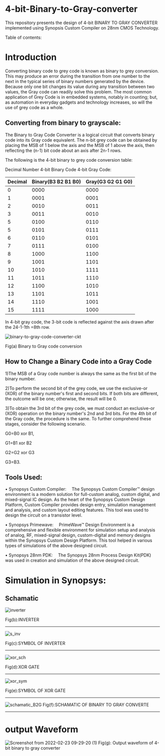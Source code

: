 # 4-bit-Binary-to-Gray-converter
This repository presents the design of 4-bit BINARY TO GRAY CONVERTER implemented using Synopsis Custom Compiler on 28nm CMOS Technology.

Table of contents:






# Introduction
Converting binary code to grey code is known as binary to grey conversion. This may produce an error during the transition from one number to the next in the typical series of binary numbers generated by the device. Because only one bit changes its value during any transition between two values, the Gray code can readily solve this problem. The most common application of Grey Code is in embedded systems, notably in counting; but, as automation in everyday gadgets and technology increases, so will the use of grey code as a whole.


## Converting from binary to grayscale:


The Binary to Gray Code Converter is a logical circuit that converts binary code into its Gray code equivalent. The n-bit grey code can be obtained by placing the MSB of 1 below the axis and the MSB of 1 above the axis, then reflecting the (n-1) bit code about an axis after 2n-1 rows.

The following is the 4-bit binary to grey code conversion table:

Decimal Number	4-bit Binary Code	4-bit Gray Code:


| Decimal | Binary(B3 B2 B1 B0) | Gray(G3 G2 G1 G0)|
| ------ | ------ |  ------ |
| 0 | 0000 | 0000 |
| 1 | 0001 | 0001 |
| 2 | 0010 | 0011 |
| 3 | 0011 | 0010 |
| 5 | 0100 | 0110 |
| 5 | 0101 | 0111 |
| 6 | 0110 | 0101 |
| 7 | 0111 | 0100 |
| 8 | 1000 | 1100 |
| 9 | 1001 | 1101 |
| 10 | 1010 | 1111 |
| 11 | 1011 | 1110 |
| 12 | 1100 | 1010 |
| 13 | 1101 | 1011 |
| 14 | 1110 | 1001 |
| 15 | 1111 | 1000 |






In 4-bit gray code, the 3-bit code is reflected against the axis drawn after the 24-1-1th =8th row.

![binary-to-gray-code-converter-ckt](https://user-images.githubusercontent.com/100235259/155311927-7f023274-42e0-43ac-98ad-895c4b28f373.png)

Fig(a) Binary to Gray code conversion


## How to Change a Binary Code into a Gray Code


1)The MSB of a Gray code number is always the same as the first bit of the binary number.


2)To perform the second bit of the grey code, we use the exclusive-or (XOR) of the binary number's first and second bits. If both bits are different, the outcome will be one; otherwise, the result will be 0.


3)To obtain the 3rd bit of the grey code, we must conduct an exclusive-or (XOR) operation on the binary number's 2nd and 3rd bits. For the 4th bit of the Gray code, the procedure is the same. To further comprehend these stages, consider the following scenario.




G0=B0 xor B1,




G1=B1 xor B2

G2=G2 xor G3

G3=B3.


## Tools Used:


• Synopsys Custom Compiler:
 The Synopsys Custom Compiler™ design environment is a modern solution for full-custom analog, custom digital, and mixed-signal IC design. As the heart of the Synopsys Custom Design Platform, Custom Compiler provides design entry, simulation management and analysis, and custom layout editing features. This tool was used to design the circuit on a transistor level.
 

• Synopsys Primewave:
 PrimeWave™ Design Environment is a comprehensive and flexible environment for simulation setup and analysis of analog, RF, mixed-signal design, custom-digital and memory designs within the Synopsys Custom Design Platform. This tool helped in various types of simulations of the above designed circuit.
 


• Synopsys 28nm PDK:
 The Synopsys 28nm Process Design Kit(PDK) was used in creation and simulation of the above designed circuit.
 

# Simulation in Synopsys:
## Schamatic
![inverter](https://user-images.githubusercontent.com/100235259/155359719-88a9835f-2695-4904-be8d-c63103737981.png)

 Fig(b):INVERTER
 ***
 

![s_inv](https://user-images.githubusercontent.com/100235259/155359742-5e0fdd5d-51d8-4798-a829-e4cf8998b02f.png)

 Fig(c):SYMBOL OF INVERTER
******



![xor_sch](https://user-images.githubusercontent.com/100235259/155359904-be94619d-0cbb-4ded-96ad-bb22e6ce7e4d.png)

Fig(d):XOR GATE

*********


![xor_sym](https://user-images.githubusercontent.com/100235259/155359912-0088ffbe-7cc1-4ac4-bdff-745983cd00c7.png)

Fig(e):SYMBOL OF XOR GATE
************


![schamatic_B2G](https://user-images.githubusercontent.com/100235259/155361133-9a3c098f-4da3-42bd-94b4-b4485fde3832.png)
Fig(f):SCHAMATIC OF BINARY TO GRAY CONVERTE
***********
# output Waveform

![Screenshot from 2022-02-23 09-29-20 (1)](https://user-images.githubusercontent.com/100235259/155361869-a113ea0e-b772-44cd-af81-7819b07fd546.png)
Fig(g): Output waveform of 4-bit binary to gray converter
